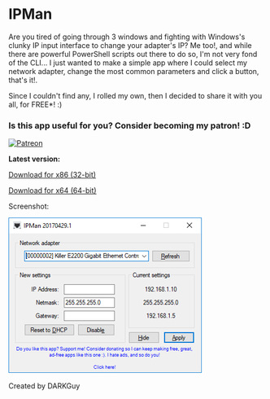 # IPMan

Are you tired of going through 3 windows and fighting with Windows's clunky IP input interface to change your adapter's IP? Me too!, and while there are powerful PowerShell scripts out there to do so, I'm not very fond of the CLI... I just wanted to make a simple app where I could select my network adapter, change the most common parameters and click a button, that's it!. 

Since I couldn't find any, I rolled my own, then I decided to share it with you all, for FREE\*! :)

### Is this app useful for you? Consider becoming my patron! :D

[![Patreon](https://darkguy2008.github.io/kyma/patron.png)](https://www.patreon.com/darkguy)

**Latest version:** 

[Download for x86 (32-bit)](https://github.com/darkguy2008/IPMan/releases/download/20170429.1/x86.IPMan.x86.20170429.1.zip)

[Download for x64 (64-bit)](https://github.com/darkguy2008/IPMan/releases/download/20170429.1/x64.IPMan.x64.20170429.1.zip)

<p align="center">  
  <p>Screenshot:</p>
  <img src="Screenshot.jpg"/>
</p>

Created by DARKGuy
